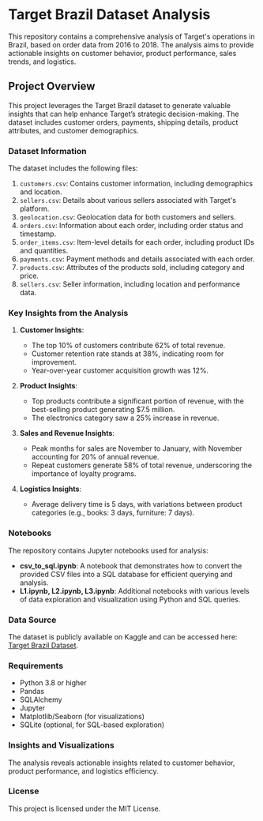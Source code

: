 
# Target Brazil Dataset Analysis

This repository contains a comprehensive analysis of Target's operations in Brazil, based on order data from 2016 to 2018. The analysis aims to provide actionable insights on customer behavior, product performance, sales trends, and logistics.

## Project Overview

This project leverages the Target Brazil dataset to generate valuable insights that can help enhance Target’s strategic decision-making. The dataset includes customer orders, payments, shipping details, product attributes, and customer demographics.

### Dataset Information

The dataset includes the following files:

1. `customers.csv`: Contains customer information, including demographics and location.
2. `sellers.csv`: Details about various sellers associated with Target's platform.
3. `geolocation.csv`: Geolocation data for both customers and sellers.
4. `orders.csv`: Information about each order, including order status and timestamp.
5. `order_items.csv`: Item-level details for each order, including product IDs and quantities.
6. `payments.csv`: Payment methods and details associated with each order.
7. `products.csv`: Attributes of the products sold, including category and price.
8. `sellers.csv`: Seller information, including location and performance data.

### Key Insights from the Analysis

1. **Customer Insights**:
   - The top 10% of customers contribute 62% of total revenue.
   - Customer retention rate stands at 38%, indicating room for improvement.
   - Year-over-year customer acquisition growth was 12%.

2. **Product Insights**:
   - Top products contribute a significant portion of revenue, with the best-selling product generating $7.5 million.
   - The electronics category saw a 25% increase in revenue.

3. **Sales and Revenue Insights**:
   - Peak months for sales are November to January, with November accounting for 20% of annual revenue.
   - Repeat customers generate 58% of total revenue, underscoring the importance of loyalty programs.

4. **Logistics Insights**:
   - Average delivery time is 5 days, with variations between product categories (e.g., books: 3 days, furniture: 7 days).

### Notebooks

The repository contains Jupyter notebooks used for analysis:
- **csv_to_sql.ipynb**: A notebook that demonstrates how to convert the provided CSV files into a SQL database for efficient querying and analysis.
- **L1.ipynb, L2.ipynb, L3.ipynb**: Additional notebooks with various levels of data exploration and visualization using Python and SQL queries.

### Data Source

The dataset is publicly available on Kaggle and can be accessed here: [Target Brazil Dataset](https://www.kaggle.com/datasets/devarajv88/target-dataset?select=products.csv).

### Requirements

- Python 3.8 or higher
- Pandas
- SQLAlchemy
- Jupyter
- Matplotlib/Seaborn (for visualizations)
- SQLite (optional, for SQL-based exploration)

### Insights and Visualizations

The analysis reveals actionable insights related to customer behavior, product performance, and logistics efficiency.

### License

This project is licensed under the MIT License.
